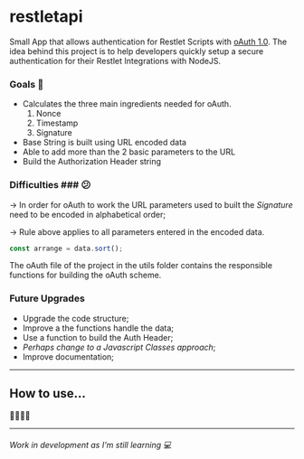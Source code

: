 # restletapi

Small App that allows authentication for Restlet Scripts with [oAuth 1.0](https://tools.ietf.org/html/rfc5849). The idea behind this project is to help developers quickly setup a secure authentication for their Restlet Integrations with NodeJS.

### Goals :checkered_flag:
* Calculates the three main ingredients needed for oAuth.
    1. Nonce
    2. Timestamp
    3. Signature
* Base String is built using URL encoded data
* Able to add more than the 2 basic parameters to the URL
* Build the Authorization Header string

### Difficulties ### :confused:
-> In order for oAuth to work the URL parameters used to built the _Signature_ need to be encoded in alphabetical order;

-> Rule above applies to all parameters entered in the encoded data.

```javascript
const arrange = data.sort();
```
The oAuth file of the project in the utils folder contains the responsible functions for building the oAuth scheme.

### Future Upgrades ###
* Upgrade the code structure;
* Improve a the functions handle the data;
* Use a function to build the Auth Header;
* _Perhaps change to a Javascript Classes approach_;
* Improve documentation;

___________________________

## How to use...

:construction::construction::construction::construction:
___________________________

###### Work in development as I'm still learning :computer: